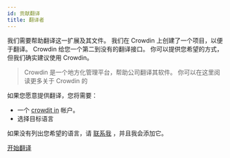 ```yaml
---
id: 贡献翻译
title: 翻译者
---
```


我们需要帮助翻译这一扩展及其文件。 我们在 Crowdin 上创建了一个项目，以便于翻译。 Crowdin 给您一个第二到没有的翻译接口。 你可以提供您希望的方式，但我们确实建议使用 Crowdin。

> Crowdin 是一个地方化管理平台，帮助公司翻译其软件。 你可以在这里阅读更多关于 Crowdin 的 [](https://support.crowdin.com/crowdin-intro/)

如果您愿意提供翻译，您将需要：

* 一个 [crowdit in](https://crowdin.com/project/phpbb-ext-sitemaker) 帐户。
* 选择目标语言

如果没有列出您希望的语言，请 [联系我](https://crowdin.com/profile/blitze) ，并且我会添加它。

[开始翻译](https://crowdin.com/project/phpbb-ext-sitemaker)